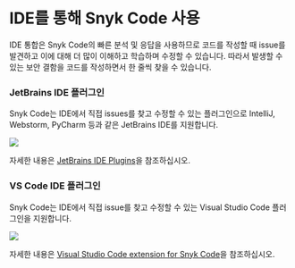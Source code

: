 # IDE를 통해 Snyk Code 사용

IDE 통합은 Snyk Code의 빠른 분석 및 응답을 사용하므로 코드를 작성할 때 issue를 발견하고 이에 대해 더 많이 이해하고 학습하며 수정할 수 있습니다. 따라서 발생할 수 있는 보안 결함을 코드를 작성하면서 한 줄씩 찾을 수 있습니다.

### JetBrains IDE 플러그인

Snyk Code는 IDE에서 직접 issues를 찾고 수정할 수 있는 플러그인으로 IntelliJ, Webstorm, PyCharm 등과 같은 JetBrains IDE를 지원합니다.

![](../../.gitbook/assets/results-code.png)

자세한 내용은 [JetBrains IDE Plugins](https://docs.snyk.io/integrations/ide-tools/jetbrains-plugins)을 참조하십시오.

### VS Code IDE 플러그인

Snyk Code는 IDE에서 직접 issue를 찾고 수정할 수 있는 Visual Studio Code 플러그인을 지원합니다.

![](<../../.gitbook/assets/image3-2- (2) (2) (4) (4) (4) (3) (5).png>)

자세한 내용은 [Visual Studio Code extension for Snyk Code](../../features/integrations/ide-tools/visual-studio-code-extension-for-snyk-code.md)을 참조하십시오.
